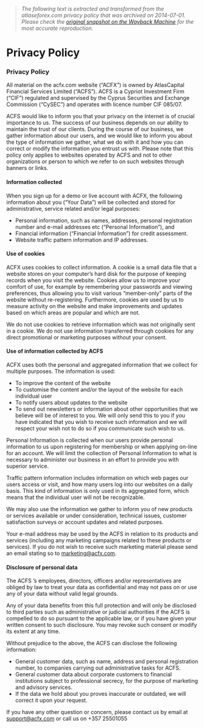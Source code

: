 > *The following text is extracted and transformed from the atlaseforex.com privacy policy that was archived on 2014-07-01. Please check the [original snapshot on the Wayback Machine](https://web.archive.org/web/20140701155040id_/http%3A//www.atlaseforex.com/legal/privacy-policy) for the most accurate reproduction.*

# Privacy Policy

### Privacy Policy

All material on the acfx.com website (“ACFX”) is owned by AtlasCapital Financial Services Limited (“ACFS”). ACFS is a Cypriot Investment Firm (“CIF”) regulated and supervised by the Cyprus Securities and Exchange Commission (“CySEC”) and operates with licence number CIF 085/07.

ACFS would like to inform you that your privacy on the internet is of crucial importance to us. The success of our business depends on our ability to maintain the trust of our clients. During the course of our business, we gather information about our users, and we would like to inform you about the type of information we gather, what we do with it and how you can correct or modify the information you entrust us with. Please note that this policy only applies to websites operated by ACFS and not to other organizations or person to which we refer to on such websites through banners or links.

#### **Information collected**

When you sign up for a demo or live account with ACFX, the following information about you (“Your Data”) will be collected and stored for administrative, service related and/or legal purposes:

  * Personal information, such as names, addresses, personal registration number and e-mail addresses etc (“Personal Information”), and
  * Financial information (“Financial Information”) for credit assessment.
  * Website traffic pattern information and IP addresses.



#### **Use of cookies**

ACFX uses cookies to collect information. A cookie is a small data file that a website stores on your computer’s hard disk for the purpose of keeping records when you visit the website. Cookies allow us to improve your comfort of use, for example by remembering your passwords and viewing preferences, thus allowing you to visit various “member-only” parts of the website without re-registering. Furthermore, cookies are used by us to measure activity on the website and make improvements and updates based on which areas are popular and which are not.

We do not use cookies to retrieve information which was not originally sent in a cookie. We do not use information transferred through cookies for any direct promotional or marketing purposes without your consent.

#### **Use of information collected by ACFS**

ACFX uses both the personal and aggregated information that we collect for multiple purposes. The information is used:

  * To improve the content of the website
  * To customise the content and/or the layout of the website for each individual user
  * To notify users about updates to the website
  * To send out newsletters or information about other opportunities that we believe will be of interest to you. We will only send this to you if you have indicated that you wish to receive such information and we will respect your wish not to do so if you communicate such wish to us.



Personal Information is collected when our users provide personal information to us upon registering for membership or when applying on-line for an account. We will limit the collection of Personal Information to what is necessary to administer our business in an effort to provide you with superior service.

Traffic pattern information includes information on which web pages our users access or visit, and how many users log into our websites on a daily basis. This kind of information is only used in its aggregated form, which means that the individual user will not be recognizable.

We may also use the information we gather to inform you of new products or services available or under consideration, technical issues, customer satisfaction surveys or account updates and related purposes. 

Your e-mail address may be used by the ACFS in relation to its products and services (including any marketing campaigns related to these products or services). If you do not wish to receive such marketing material please send an email stating so to [marketing@acfx.com](mailto:marketing@acfx.com).

#### **Disclosure of personal data**

The ACFS ’s employees, directors, officers and/or representatives are obliged by law to treat your data as confidential and may not pass on or use any of your data without valid legal grounds.

Any of your data benefits from this full protection and will only be disclosed to third parties such as administrative or judicial authorities if the ACFS is compelled to do so pursuant to the applicable law, or if you have given your written consent to such disclosure. You may revoke such consent or modify its extent at any time.

Without prejudice to the above, the ACFS can disclose the following information: 

  * General customer data, such as name, address and personal registration number, to companies carrying out administrative tasks for ACFS.
  * General customer data about corporate customers to financial institutions subject to professional secrecy, for the purpose of marketing and advisory services.
  * If the data we hold about you proves inaccurate or outdated, we will correct it upon your request.



If you have any other question or concern, please contact us by email at [support@acfx.com](mailto:support@acfx.com) or call us on +357 25501055 
